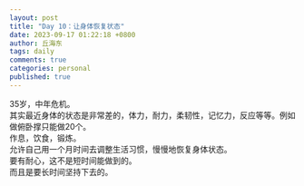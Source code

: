 ```yaml
---
layout: post
title: "Day 10：让身体恢复状态"
date: 2023-09-17 01:22:18 +0800
author: 丘海东 
tags: daily
comments: true
categories: personal
published: true
---
```

35岁，中年危机。  
其实最近身体的状态是非常差的，体力，耐力，柔韧性，记忆力，反应等等。例如做俯卧撑只能做20个。  
作息，饮食，锻炼。  
允许自己用一个月时间去调整生活习惯，慢慢地恢复身体状态。  
要有耐心，这不是短时间能做到的。  
而且是要长时间坚持下去的。
